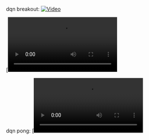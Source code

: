 dqn breakout: [![Video](https://img.youtube.com/vi/VIDEO_ID/0.jpg)]((https://github.com/yoyostudy/rl_assignments/blob/yoyo/a3/atari_breakout_dqn.mov))

[![video]([atari_breakout_dqn.MOV](https://github.com/yoyostudy/rl_assignments/blob/yoyo/a3/atar_pong_dqn.MOV)https://github.com/yoyostudy/rl_assignments/blob/yoyo/a3/atar_pong_dqn.MOV)

dqn pong: [![video]([atari_pong_dqn.mov](https://github.com/yoyostudy/rl_assignments/blob/yoyo/a3/atari_breakout_dqn.mov)https://github.com/yoyostudy/rl_assignments/blob/yoyo/a3/atari_breakout_dqn.mov)
